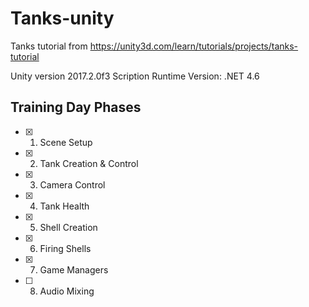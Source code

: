 # Tanks-unity
Tanks tutorial from https://unity3d.com/learn/tutorials/projects/tanks-tutorial

Unity version 2017.2.0f3
Scription Runtime Version: .NET 4.6

## Training Day Phases

- [x] 01. Scene Setup
- [x] 02. Tank Creation & Control
- [x] 03. Camera Control
- [x] 04. Tank Health
- [x] 05. Shell Creation
- [x] 06. Firing Shells
- [x] 07. Game Managers
- [ ] 08. Audio Mixing
